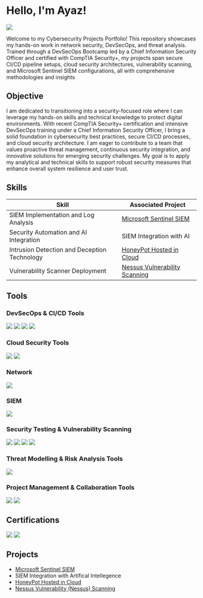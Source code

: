 # Hello, I'm Ayaz!
<a href="https://www.linkedin.com/in/ayazsuleman"><img src="https://img.shields.io/badge/-LinkedIn-0072b1?&style=for-the-badge&logo=linkedin&logoColor=white" /></a>

Welcome to my Cybersecurity Projects Portfolio!
This repository showcases my hands-on work in network security, DevSecOps, and threat analysis. Trained through a DevSecOps Bootcamp led by a Chief Information Security Officer and certified with CompTIA Security+, my projects span secure CI/CD pipeline setups, cloud security architectures, vulnerability scanning, and Microsoft Sentinel SIEM configurations, all with comprehensive methodologies and insights

## Objective
I am dedicated to transitioning into a security-focused role where I can leverage my hands-on skills and technical knowledge to protect digital environments. With recent CompTIA Security+ certification and intensive DevSecOps training under a Chief Information Security Officer, I bring a solid foundation in cybersecurity best practices, secure CI/CD processes, and cloud security architecture. I am eager to contribute to a team that values proactive threat management, continuous security integration, and innovative solutions for emerging security challenges. My goal is to apply my analytical and technical skills to support robust security measures that enhance overall system resilience and user trust.

## Skills

| Skill                                         | Associated Project         |
|-----------------------------------------------|----------------------------|
| SIEM Implementation and Log Analysis         | <a href="https://github.com/cybersecayaz/Microsoft-Sentinel-SIEM">Microsoft Sentinel SIEM</a>  |
| Security Automation and AI Integration       | SIEM Integration with AI |
| Intrusion Detection and Deception Technology | <a href="https://github.com/cybersecayaz/Honeypot-Hosted-in-Azure">HoneyPot Hosted in Cloud</a>|
| Vulnerability Scanner Deployment    | <a href="https://github.com/cybersecayaz/Nessus-Vulnerability-Scanning/tree/main">Nessus Vulnerability Scanning</a>|




## Tools
### DevSecOps & CI/CD Tools
<div> 
  <img src="https://img.shields.io/badge/-GitHub_Actions-2088FF?&style=for-the-badge&logo=GitHub&logoColor=white" /> <img src="https://img.shields.io/badge/-Terraform-7B42BC?&style=for-the-badge&logo=Terraform&logoColor=white" /> <img src="https://img.shields.io/badge/-Docker-2496ED?&style=for-the-badge&logo=Docker&logoColor=white" /> <img src="https://img.shields.io/badge/-Visual_Studio_Code-0078D4?&style=for-the-badge&logo=VisualStudioCode&logoColor=white" />
</div>

### Cloud Security Tools
<div> 
  <img src="https://img.shields.io/badge/-AWS-232F3E?&style=for-the-badge&logo=AmazonAWS&logoColor=white" /> <img src="https://img.shields.io/badge/-Microsoft_Sentinel-0078D4?&style=for-the-badge&logo=Microsoft&logoColor=white" /> 
</div>

### Network
<div>
    <img src="https://img.shields.io/badge/-Wireshark-1679A7?&style=for-the-badge&logo=Wireshark&logoColor=white" />
</div>

### SIEM
<div>
    <img src="https://img.shields.io/badge/-Microsoft_Sentinel-0078D4?&style=for-the-badge&logo=Microsoft&logoColor=white" />
</div>

### Security Testing & Vulnerability Scanning
<div> 
  <img src="https://img.shields.io/badge/-Nmap-00A3A3?&style=for-the-badge&logo=Nmap&logoColor=white" /> <img src="https://img.shields.io/badge/-Burp_Suite-F2F2F2?&style=for-the-badge&logo=BurpSuite&logoColor=black" /> <img src="https://img.shields.io/badge/-Metasploit-005C5C?&style=for-the-badge&logo=Metasploit&logoColor=white" />  <img src="https://img.shields.io/badge/-Nessus-6B8E23?&style=for-the-badge&logo=Nessus&logoColor=white" />
</div>


### Threat Modelling & Risk Analysis Tools
<div> 
  <img src="https://img.shields.io/badge/-Draw.io-FFB900?&style=for-the-badge&logo=Diagrams.net&logoColor=white" /> 
</div>

### Project Management & Collaboration Tools
<div> 
  <img src="https://img.shields.io/badge/-Jira-0052CC?&style=for-the-badge&logo=Jira&logoColor=white" /> <img src="https://img.shields.io/badge/-Slack-4A154B?&style=for-the-badge&logo=Slack&logoColor=white" /> 
</div>

## Certifications
<div>
<img src="https://img.shields.io/badge/-Security%2B-FF0000?&style=for-the-badge&logo=CompTIA&logoColor=white" />
<img src="https://img.shields.io/badge/-Cyber Agoge%20Bootcamp-0073e6?&style=for-the-badge&logo=graduation-cap&logoColor=white" />
</div>

## Projects
- <a href="https://github.com/cybersecayaz/Microsoft-Sentinel-SIEM">Microsoft Sentinel SIEM</a>
- SIEM Integration with Artifical Intellegence
- <a href="https://github.com/cybersecayaz/Honeypot-Hosted-in-Azure">HoneyPot Hosted in Cloud</a>
- <a href="https://github.com/cybersecayaz/Nessus-Vulnerability-Scanning/tree/main">Nessus Vulnerability (Nessus) Scanning</a>


